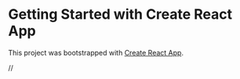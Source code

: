 # Getting Started with Create React App

This project was bootstrapped with [Create React App](https://github.com/facebook/create-react-app).

//
